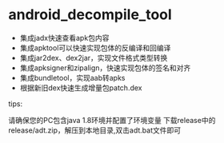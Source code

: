 # android_decompile_tool

* 集成jadx快速查看apk包内容
* 集成apktool可以快速实现包体的反编译和回编译
* 集成jar2dex、dex2jar，实现文件格式类型转换
* 集成apksigner和zipalign，快速实现包体的签名和对齐
* 集成bundletool，实现aab转apks
* 根据新旧dex快速生成增量包patch.dex

tips:

请确保您的PC包含java 1.8环境并配置了环境变量 下载release中的release/adt.zip，解压到本地目录,双击adt.bat文件即可
